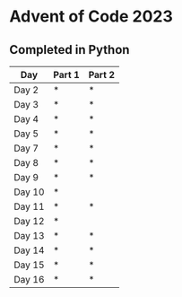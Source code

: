 # Advent of Code 2023
## Completed in Python

| Day    | Part 1 | Part 2 |
|--------|---|--------|
| Day 2  | * | *      |
| Day 3  | * | *      |
| Day 4  | * | *      |
| Day 5  | * | *      |
| Day 7  | * | *      |
| Day 8  | * | *      |
| Day 9  | * | *      |
| Day 10 | * |        |
| Day 11 | * | *      |
| Day 12 | * |        |
| Day 13 | * | *      |
| Day 14 | * | *      |
| Day 15 | * | *      |
| Day 16 | * | *      |